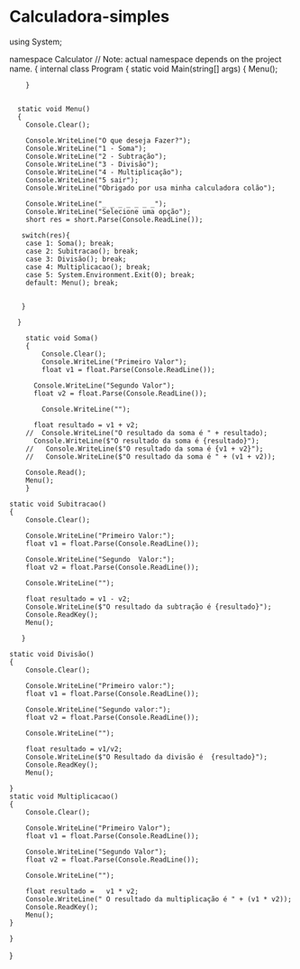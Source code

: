 # Calculadora-simples

using System;

namespace Calculator // Note: actual namespace depends on the project name.
{
    internal class Program
    {
        static void Main(string[] args)
        {
           Menu();

        }


      static void Menu()
      {
        Console.Clear();

        Console.WriteLine("O que deseja Fazer?");
        Console.WriteLine("1 - Soma");
        Console.WriteLine("2 - Subtração");
        Console.WriteLine("3 - Divisão");
        Console.WriteLine("4 - Multiplicação");
        Console.WriteLine("5 sair");
        Console.WriteLine("Obrigado por usa minha calculadora colão");

        Console.WriteLine("_ _ _ _ _ _ _");
        Console.WriteLine("Selecione uma opção");
        short res = short.Parse(Console.ReadLine());

       switch(res){
        case 1: Soma(); break;
        case 2: Subitracao(); break;
        case 3: Divisão(); break;
        case 4: Multiplicacao(); break;
        case 5: System.Environment.Exit(0); break;
        default: Menu(); break;
       

       }

      }
      
        static void Soma()
        {
            Console.Clear();
            Console.WriteLine("Primeiro Valor");
            float v1 = float.Parse(Console.ReadLine());

          Console.WriteLine("Segundo Valor");
          float v2 = float.Parse(Console.ReadLine());

            Console.WriteLine("");

          float resultado = v1 + v2;
        //  Console.WriteLine("O resultado da soma é " + resultado);
          Console.WriteLine($"O resultado da soma é {resultado}");
        //   Console.WriteLine($"O resultado da soma é {v1 + v2}");
        //   Console.WriteLine($"O resultado da soma é " + (v1 + v2));

        Console.Read();
        Menu();
        }
    
    static void Subitracao()
    {
        Console.Clear();

        Console.WriteLine("Primeiro Valor:");
        float v1 = float.Parse(Console.ReadLine());

        Console.WriteLine("Segundo  Valor:");
        float v2 = float.Parse(Console.ReadLine());

        Console.WriteLine("");

        float resultado = v1 - v2;
        Console.WriteLine($"O resultado da subtração é {resultado}");
        Console.ReadKey();
        Menu();

       }
    
    static void Divisão()
    {
        Console.Clear();

        Console.WriteLine("Primeiro valor:");
        float v1 = float.Parse(Console.ReadLine());

        Console.WriteLine("Segundo valor:");
        float v2 = float.Parse(Console.ReadLine());

        Console.WriteLine("");

        float resultado = v1/v2;
        Console.WriteLine($"O Resultado da divisão é  {resultado}");
        Console.ReadKey();
        Menu();

    }
    static void Multiplicacao()
    {
        Console.Clear();

        Console.WriteLine("Primeiro Valor");
        float v1 = float.Parse(Console.ReadLine());

        Console.WriteLine("Segundo Valor");
        float v2 = float.Parse(Console.ReadLine());

        Console.WriteLine("");

        float resultado =   v1 * v2;
        Console.WriteLine(" O resultado da multiplicação é " + (v1 * v2));
        Console.ReadKey();
        Menu();
    }

    }
}
